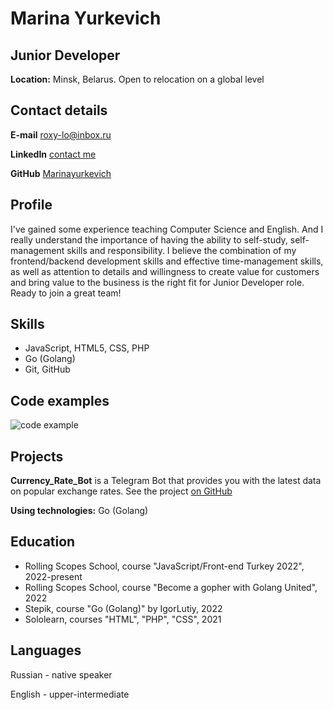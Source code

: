 # **Marina Yurkevich**

## **Junior Developer**
 
**Location:** Minsk, Belarus. Open to relocation on a global level

## **Contact details**
**E-mail**		roxy-lo@inbox.ru

**LinkedIn**	[contact me](https://www.linkedin.com/in/marina-yurkevich-837598220/)

**GitHub**	[Marinayurkevich](https://github.com/Marinayurkevich)





## **Profile**

I've gained some experience teaching Computer Science and English. And I really understand the importance of having the ability to self-study, self-management skills and responsibility. I believe the combination of my frontend/backend development skills and effective time-management skills, as well as attention to details and willingness to create value for customers and bring value to the business is the right fit for Junior Developer role.
Ready to join a great team!


 ## **Skills**

* JavaScript, HTML5, CSS, PHP
* Go (Golang)
* Git, GitHub


 ## **Code examples**

![code example](https://user-images.githubusercontent.com/90932695/197403727-50eff977-70d8-4fd2-84fc-160c270ce480.png)



## **Projects**
**Currency_Rate_Bot** is a Telegram Bot that provides you with the latest data on popular exchange rates. See the project [on GitHub](https://github.com/Marinayurkevich/Currency_Rate_Bot)

**Using technologies:** Go (Golang)


## **Education**
* Rolling Scopes School, course "JavaScript/Front-end Turkey 2022", 2022-present
* Rolling Scopes School, course "Become a gopher with Golang United", 2022
* Stepik, course "Go (Golang)" by IgorLutiy, 2022
* Sololearn, courses "HTML", "PHP", "CSS", 2021

## **Languages**
 
Russian - native speaker

English - upper-intermediate
